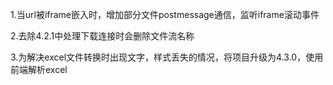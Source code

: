 1.当url被iframe嵌入时，增加部分文件postmessage通信，监听iframe滚动事件

2.去除4.2.1中处理下载连接时会删除文件流名称

3.为解决excel文件转换时出现文字，样式丢失的情况，将项目升级为4.3.0，使用前端解析excel